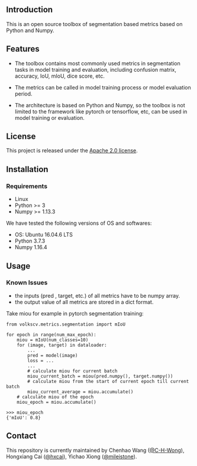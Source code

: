## Introduction
This is an open source toolbox of segmentation based metrics based on Python and Numpy.

## Features
- The toolbox contains most commonly used metrics in segmentation tasks in model training 
  and evaluation, including confusion matrix, accuracy, IoU, mIoU, dice score, etc.
  
- The metrics can be called in model training process or model evaluation period.
  
- The architecture is based on Python and Numpy, so the toolbox is not limited to the 
  framework like pytorch or tensorflow, etc, can be used in model training or evaluation.

## License

This project is released under the [Apache 2.0 license](LICENSE).

## Installation

### Requirements
- Linux
- Python >= 3
- Numpy >= 1.13.3

We have tested the following versions of OS and softwares:

- OS: Ubuntu 16.04.6 LTS
- Python 3.7.3
- Numpy 1.16.4

## Usage
### Known Issues
- the inputs (pred , target, etc.) of all metrics have to be numpy array.
- the output value of all metrics are stored in a dict format.
 
Take miou for example in pytorch segmentation training:

```shell
from volkscv.metrics.segmentation import mIoU

for epoch in range(num_max_epoch):
    miou = mIoU(num_classes=10)
    for (image, target) in dataloader:
        ...
        pred = model(image)
        loss = ...
        ...
        # calculate miou for current batch
        miou_current_batch = miou(pred.numpy(), target.numpy())
        # calculate miou from the start of current epoch till current batch
        miou_current_average = miou.accumulate()
    # calculate miou of the epoch
    miou_epoch = miou.accumulate()

>>> miou_epoch
{'mIoU': 0.8}

```

## Contact

This repository is currently maintained by Chenhao Wang ([@C-H-Wong](http://github.com/C-H-Wong)), Hongxiang Cai ([@hxcai](http://github.com/hxcai)), Yichao Xiong ([@mileistone](https://github.com/mileistone)).

